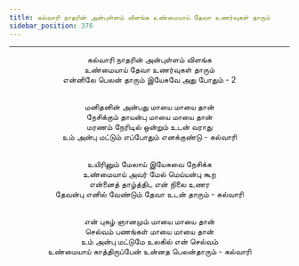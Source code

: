```yaml
---
title: கல்வாரி நாதரின் அன்புள்ளம் விளங்க உண்மையாய் தேவா உணர்வுகள் தாரும்
sidebar_position: 376
---
```


---
<center>
கல்வாரி நாதரின் அன்புள்ளம் விளங்க<br/>
உண்மையாய் தேவா உணர்வுகள் தாரும்<br/>
என்னிலே பெலன் தாரும் இயேசுவே அது போதும்        - 2<br/><br/>

மனிதனின் அன்பது மாயை மாயை தான்<br/>
நேசிக்கும் தாயன்பு மாயை மாயை தான்<br/>
மரணம் நேரிடில் ஒன்றும் உடன் வராது<br/>
உம் அன்பு மட்டும் எப்போதும் எனக்குண்டு            - கல்வாரி<br/><br/>

உயிரினும் மேலாய் இயேசுவை நேசிக்க<br/>
உண்மையாய் அவர் மேல் மெய்யன்பு கூற<br/>
என்னைத் தாழ்த்திட என் நிலை உணர<br/>
தேவன்பு எனில் வேண்டும் தேவா உடன் தாரும்        - கல்வாரி<br/><br/>

என் புகழ் ஞானமும் மாயை மாயை தான்<br/>
செல்வம் பணங்கள் மாயை மாயை தான்<br/>
உம் அன்பு மட்டுமே உலகில் என் செல்வம்<br/>
உண்மையாய் காத்திருப்பேன் உன்னத பெலன்தாரும்    - கல்வாரி
</center>
